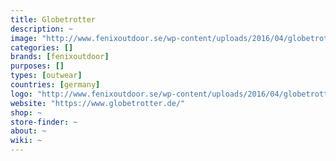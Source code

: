 ```yaml
---
title: Globetrotter
description: ~
image: "http://www.fenixoutdoor.se/wp-content/uploads/2016/04/globetrotter.jpg"
categories: []
brands: [fenixoutdoor]
purposes: []
types: [outwear]
countries: [germany]
logo: "http://www.fenixoutdoor.se/wp-content/uploads/2016/04/globetrotter.jpg"
website: "https://www.globetrotter.de/"
shop: ~
store-finder: ~
about: ~
wiki: ~
---
```

